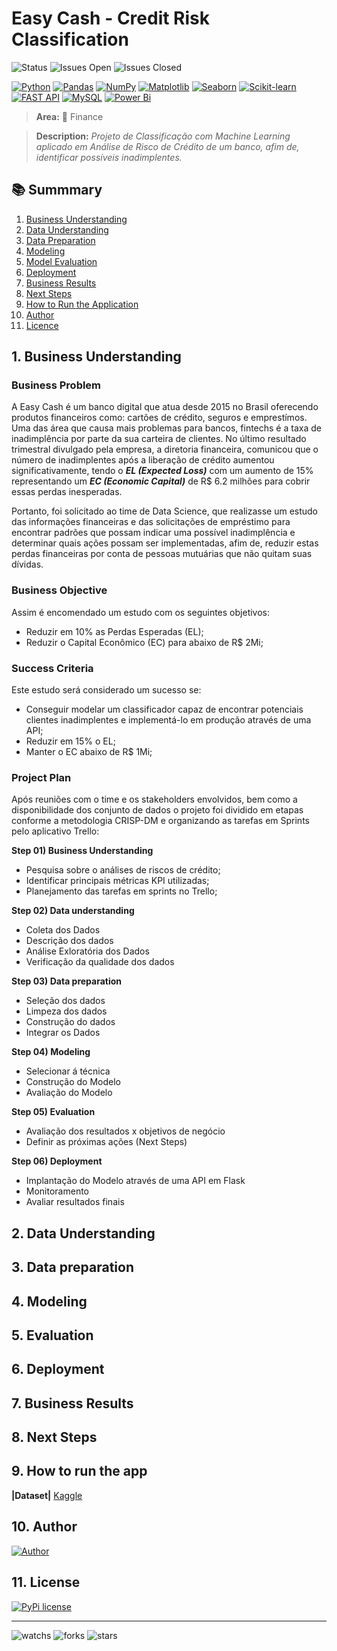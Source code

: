 # Easy Cash - Credit Risk Classification

![Status](https://img.shields.io/badge/Status-Em%20Desenvolvimento-orange.svg)
![Issues Open](https://img.shields.io/github/issues/reynancs/EasyCash.svg)
![Issues Closed](https://img.shields.io/github/issues-closed/reynancs/EasyCash.svg)

[![Python](https://img.shields.io/badge/Python-14354C?style=for-the-badge&logo=python&logoColor=yellow)](https://docs.python.org/)
[![Pandas](https://img.shields.io/badge/pandas-%23150458.svg?style=for-the-badge&logo=pandas&logoColor=white)](https://pandas.pydata.org/pandas-docs/stable/index.html)
[![NumPy](https://img.shields.io/badge/numpy-%23013243.svg?style=for-the-badge&logo=numpy&logoColor=white)](https://numpy.org/doc/stable/)
[![Matplotlib](https://img.shields.io/badge/Matplotlib-%233F4F75.svg?style=for-the-badge&logo=Matplotlib&logoColor=White)](https://matplotlib.org/stable/index.html)
[![Seaborn](https://img.shields.io/badge/seaborn-3670A0?style=for-the-badge&logo=seaborn&logoColor=white)](https://seaborn.pydata.org/)
[![Scikit-learn](https://img.shields.io/badge/scikit_learn-F7931E?style=for-the-badge&logo=scikit-learn&logoColor=white)](https://scikit-learn.org/stable/)
[![FAST API](https://img.shields.io/badge/fastapi-109989?style=for-the-badge&logo=FASTAPI&logoColor=white)](https://fastapi.tiangolo.com/)
[![MySQL](https://img.shields.io/badge/MySQL-005C84?style=for-the-badge&logo=mysql&logoColor=white)](https://dev.mysql.com/doc/)
[![Power Bi](https://img.shields.io/badge/power_bi-F2C811?style=for-the-badge&logo=powerbi&logoColor=black)](https://powerbi.microsoft.com/pt-br/)


> **Area:** 🏦 Finance

> **Description:** *Projeto de Classificação com Machine Learning aplicado em Análise de Risco de Crédito de um banco, afim de, identificar possíveis inadimplentes.*

## 📚 Summmary
1. [Business Understanding](https://github.com/reynancs/EasyCash/blob/main/README.md#business-problem)
2. [Data Understanding](https://github.com/reynancs/EasyCash/blob/main/README.md#data-understanding)
3. [Data Preparation](https://github.com/reynancs/EasyCash/blob/main/README.md#data-preparation)
4. [Modeling](https://github.com/reynancs/EasyCash/blob/main/README.md#modeling)
5. [Model Evaluation](https://github.com/reynancs/EasyCash/blob/main/README.md#evaluation)
6. [Deployment](https://github.com/reynancs/EasyCash/blob/main/README.md#deployment)
7. [Business Results](https://github.com/reynancs/EasyCash/blob/main/README.md#business-results)
8. [Next Steps](https://github.com/reynancs/EasyCash/blob/main/README.md#next-steps)
9. [How to Run the Application](https://github.com/reynancs/EasyCash/blob/main/README.md#como-rodar-a-aplicação)
10. [Author](https://github.com/reynancs/EasyCash/blob/main/README.md#author)
11. [Licence](https://github.com/reynancs/EasyCash/blob/main/README.md#licence)
  
  


## 1. Business Understanding

### Business Problem
A Easy Cash é um banco digital que atua desde 2015 no Brasil oferecendo produtos financeiros como: cartões de crédito, seguros e emprestímos. Uma das área que causa mais problemas para bancos, fintechs é a taxa de inadimplência por parte da sua carteira de clientes. No último resultado trimestral divulgado pela empresa, a diretoria financeira, comunicou que o número de inadimplentes após a liberação de crédito aumentou significativamente, tendo o ***EL (Expected Loss)*** com um aumento de 15% representando um ***EC (Economic Capital)*** de R$ 6.2 milhões para cobrir essas perdas inesperadas. 

Portanto, foi solicitado ao time de Data Science, que realizasse um estudo das informações financeiras e das solicitações de empréstimo para encontrar padrões que possam indicar uma possível inadimplência e determinar quais ações possam ser implementadas, afim de, reduzir estas perdas financeiras por conta de pessoas mutuárias que não quitam suas dívidas.


### Business Objective
Assim é encomendado um estudo com os seguintes objetivos:
- Reduzir em 10% as Perdas Esperadas (EL);
- Reduzir o Capital Econômico (EC) para abaixo de R$ 2Mi; 

### Success Criteria
Este estudo será considerado um sucesso se:
- Conseguir modelar um classificador capaz de encontrar potenciais clientes inadimplentes e implementá-lo em produção através de uma API;
- Reduzir em 15% o EL;
- Manter o EC abaixo de R$ 1Mi;

### Project Plan
Após reuniões com o time e os stakeholders envolvidos, bem como a disponibilidade dos conjunto de dados o projeto foi dividido em etapas conforme a metodologia CRISP-DM e organizando as tarefas em Sprints pelo aplicativo Trello:

**Step 01) Business Understanding**
- Pesquisa sobre o análises de riscos de crédito;
- Identificar principais métricas KPI utilizadas;
- Planejamento das tarefas em sprints no Trello;

**Step 02) Data understanding**
- Coleta dos Dados
- Descrição dos dados
- Análise Exloratória dos Dados
- Verificação da qualidade dos dados

**Step 03) Data preparation**
- Seleção dos dados
- Limpeza dos dados
- Construção do dados
- Integrar os Dados

**Step 04) Modeling**
- Selecionar á técnica
- Construção do Modelo
- Avaliação do Modelo

**Step 05) Evaluation**
- Avaliação dos resultados x objetivos de negócio
- Definir as próximas ações (Next Steps)

**Step 06) Deployment**
- Implantação do Modelo através de uma API em Flask
- Monitoramento
- Avaliar resultados finais



## 2. Data Understanding

## 3. Data preparation

## 4. Modeling

## 5. Evaluation

## 6. Deployment

## 7. Business Results

## 8. Next Steps

## 9. How to run the app
**|Dataset|** [Kaggle](https://www.kaggle.com/datasets)

## 10. Author
[![Author](https://img.shields.io/badge/Author-Renan%20Cardoso-red.svg)](https://www.linkedin.com/in/renan-cardoso-8323b151)
## 11. License
[![PyPi license](https://badgen.net/pypi/license/pip/)](https://pypi.org/project/pip/)

****
![watchs](https://img.shields.io/github/watchers/reynancs/EasyCash.svg)
![forks](https://img.shields.io/github/forks/reynancs/EasyCash.svg)
![stars](https://img.shields.io/github/stars/reynancs/EasyCash.svg)